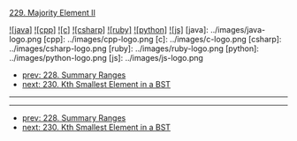 [229. Majority Element II](https://leetcode.com/problems/majority-element-ii/)

[![java]](../java/229-majority-element-ii.md)
[![cpp]](../cpp/229-majority-element-ii.md)
[![c]](../c/229-majority-element-ii.md)
[![csharp]](../csharp/229-majority-element-ii.md)
[![ruby]](../ruby/229-majority-element-ii.md)
[![python]](../python/229-majority-element-ii.md)
[![js]](../js/229-majority-element-ii.md)
[java]: ../images/java-logo.png
[cpp]: ../images/cpp-logo.png
[c]: ../images/c-logo.png
[csharp]: ../images/csharp-logo.png
[ruby]: ../images/ruby-logo.png
[python]: ../images/python-logo.png
[js]: ../images/js-logo.png

- [prev: 228. Summary Ranges](228-summary-ranges.md)
- [next: 230. Kth Smallest Element in a BST](230-kth-smallest-element-in-a-bst.md)

---



---

- [prev: 228. Summary Ranges](228-summary-ranges.md)
- [next: 230. Kth Smallest Element in a BST](230-kth-smallest-element-in-a-bst.md)
